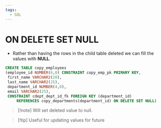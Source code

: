 ```yaml
---
tags:
  - SQL
---
```

# ON DELETE SET NULL
- Rather than having the rows in the child table deleted we can fill the values with **NULL**.

```SQL
CREATE TABLE copy_employees
(employee_id NUMBER(6,0) CONSTRAINT copy_emp_pk PRIMARY KEY,
 first_name VARCHAR2(20),
 last_name VARCHAR2(25),
 department_id NUMBER(4,0),
 email VARCHAR2(25),
 CONSTRAINT cdept_dept_id_fk FOREIGN KEY (department_id)
	 REFERENCES copy_departments(department_id) ON DELETE SET NULL)
```
>[!note] Will set deleted value to null.

>[!tip] Useful for updating values for future




